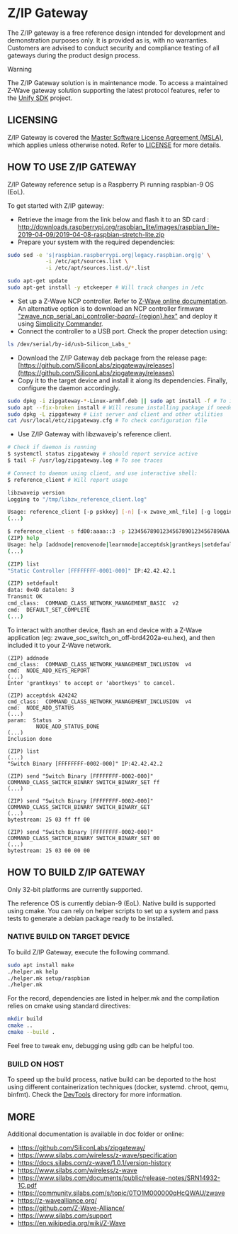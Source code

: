 # Z/IP Gateway

The Z/IP gateway is a free reference design intended for development and demonstration purposes only. It is provided as is, with no warranties. Customers are advised to conduct security and compliance testing of all gateways during the product design process.

> [!WARNING] 
> The Z/IP Gateway solution is in maintenance mode. To access a maintained Z-Wave gateway solution supporting the latest protocol features, refer to the [Unify SDK](https://github.com/SiliconLabs/UnifySDK) project.

## LICENSING

Z/IP Gateway is covered the [Master Software License Agreement (MSLA)](https://www.silabs.com/about-us/legal/master-software-license-agreement), which applies unless otherwise noted. Refer to [LICENSE](./LICENSE) for more details.

## HOW TO USE Z/IP GATEWAY

Z/IP Gateway reference setup is a Raspberry Pi running raspbian-9 OS (EoL).

To get started with Z/IP gateway:
- Retrieve the image from the link below and flash it to an SD card : http://downloads.raspberrypi.org/raspbian_lite/images/raspbian_lite-2019-04-09/2019-04-08-raspbian-stretch-lite.zip
- Prepare your system with the required dependencies:
```sh
sudo sed -e 's|raspbian.raspberrypi.org|legacy.raspbian.org|g' \
            -i /etc/apt/sources.list \
            -i /etc/apt/sources.list.d/*.list

sudo apt-get update
sudo apt-get install -y etckeeper # Will track changes in /etc
```

- Set up a Z-Wave NCP controller. Refer to [Z-Wave online documentation](https://docs.silabs.com/z-wave/7.22.1/zwave-getting-started-overview/). An alternative option is to download an NCP controller firmware
["zwave_ncp_serial_api_controller-${board}-${region}.hex"](https://github.com/SiliconLabs/gecko_sdk/releases#demo_application.zip)
and deploy it using
[Simplicity Commander](https://www.silabs.com/documents/public/software/SimplicityCommander-Linux.zip).
- Connect the controller to a USB port. Check the proper detection using:

```sh
ls /dev/serial/by-id/usb-Silicon_Labs_*
```

- Download the Z/IP Gateway deb package from the release page: [https://github.com/SiliconLabs/zipgateway/releases](https://github.com/SiliconLabs/zipgateway/releases)
- Copy it to the target device and install it along its dependencies. Finally, configure the daemon accordingly.

```sh
sudo dpkg -i zipgateway-*-Linux-armhf.deb || sudo apt install -f # To install missing deps
sudo apt --fix-broken install # Will resume installing package if needed
sudo dpkg -L zipgateway # List server and client and other utilities
cat /usr/local/etc/zipgateway.cfg # To check configuration file
```

- Use Z/IP Gateway with libzwaveip's reference client.

```sh
# Check if daemon is running
$ systemctl status zipgateway # should report service active
$ tail -F /usr/log/zipgateway.log # To see traces

# Connect to daemon using client, and use interactive shell:
$ reference_client # Will report usage

libzwaveip version
Logging to "/tmp/libzw_reference_client.log"

Usage: reference_client [-p pskkey] [-n] [-x zwave_xml_file] [-g logging file path] [-u UI message severity level] [-f logging severity filter level] -s ip_address
(...)

$ reference_client -s fd00:aaaa::3 -p 123456789012345678901234567890AA -g ~/reference_client.log
(ZIP) help
Usage: help [addnode|removenode|learnmode|acceptdsk|grantkeys|setdefault|list|nodeinfo|hexsend|send|pl_list|pl_add|pl_remove|pl_reset|identify|lifeline|bye|exit|quit|]
(...)

(ZIP) list
"Static Controller [FFFFFFFF-0001-000]" IP:42.42.42.1

(ZIP) setdefault
data: 0x4D datalen: 3
Transmit OK
cmd_class:  COMMAND_CLASS_NETWORK_MANAGEMENT_BASIC  v2
cmd:  DEFAULT_SET_COMPLETE
(...)
```


To interact with another device, flash an end device with a Z-Wave application
(eg: zwave_soc_switch_on_off-brd4202a-eu.hex), and then included it to your Z-Wave network.


```
(ZIP) addnode
cmd_class:  COMMAND_CLASS_NETWORK_MANAGEMENT_INCLUSION  v4
cmd:  NODE_ADD_KEYS_REPORT
(...)
Enter 'grantkeys' to accept or 'abortkeys' to cancel.

(ZIP) acceptdsk 424242
cmd_class:  COMMAND_CLASS_NETWORK_MANAGEMENT_INCLUSION  v4
cmd:  NODE_ADD_STATUS
(...)
param:  Status  >
         NODE_ADD_STATUS_DONE
(...)
Inclusion done

(ZIP) list
(...)
"Switch Binary [FFFFFFFF-0002-000]" IP:42.42.42.2

(ZIP) send "Switch Binary [FFFFFFFF-0002-000]" COMMAND_CLASS_SWITCH_BINARY SWITCH_BINARY_SET ff
(...)

(ZIP) send "Switch Binary [FFFFFFFF-0002-000]" COMMAND_CLASS_SWITCH_BINARY SWITCH_BINARY_GET
(...)
bytestream: 25 03 ff ff 00

(ZIP) send "Switch Binary [FFFFFFFF-0002-000]" COMMAND_CLASS_SWITCH_BINARY SWITCH_BINARY_SET 00
(...)
bytestream: 25 03 00 00 00

```

## HOW TO BUILD Z/IP GATEWAY

Only 32-bit platforms are currently supported.

The reference OS is currently debian-9 (EoL). Native build is supported using cmake. You can rely on helper scripts to set up a system and pass tests to generate a debian package ready to be installed.

### NATIVE BUILD ON TARGET DEVICE

To build Z/IP Gateway, execute the following command.

```sh
sudo apt install make
./helper.mk help
./helper.mk setup/raspbian
./helper.mk
```

For the record, dependencies are listed in helper.mk and the
compilation relies on cmake using standard directives:

```sh
mkdir build
cmake ..
cmake --build .
```

Feel free to tweak env, debugging using gdb can be helpful too.

### BUILD ON HOST

To speed up the build process, native build can be deported to the host using
different containerization techniques (docker, systemd. chroot, qemu, binfmt).
Check the [DevTools](./DevTools/) directory for more information.

## MORE

Additional documentation is available in doc folder or online:

- https://github.com/SiliconLabs/zipgateway/
- https://www.silabs.com/wireless/z-wave/specification
- https://docs.silabs.com/z-wave/1.0.1/version-history
- https://www.silabs.com/wireless/z-wave
- https://www.silabs.com/documents/public/release-notes/SRN14932-1C.pdf
- https://community.silabs.com/s/topic/0TO1M000000qHcQWAU/zwave
- https://z-wavealliance.org/
- https://github.com/Z-Wave-Alliance/
- https://www.silabs.com/support
- https://en.wikipedia.org/wiki/Z-Wave
